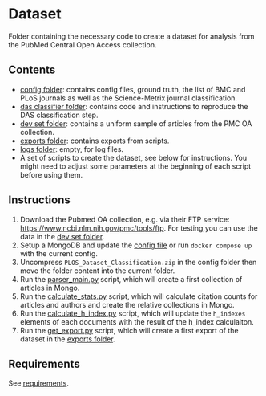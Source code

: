 # Dataset

Folder containing the necessary code to create a dataset for analysis from the PubMed Central Open Access collection.

## Contents

* [config folder](config): contains config files, ground truth, the list of BMC and PLoS journals as well as the Science-Metrix journal classification.
* [das classifier folder](das_classifier): contains code and instructions to reproduce the DAS classification step.
* [dev set folder](dev_set): contains a uniform sample of articles from the PMC OA collection.
* [exports folder](exports): contains exports from scripts.
* [logs folder](logs): empty, for log files.
* A set of scripts to create the dataset, see below for instructions. You might need to adjust some parameters at the beginning of each script before using them.

## Instructions

1. Download the Pubmed OA collection, e.g. via their FTP service: https://www.ncbi.nlm.nih.gov/pmc/tools/ftp. For testing,you can use the data in the [dev set folder](dev_set).
2. Setup a MongoDB and update the [config file](config/config.conf) or run `docker compose up` with the current config.
3. Uncompress `PLOS_Dataset_Classification.zip` in the config folder then move the folder content into the current folder.
4. Run the [parser_main.py](parser_main.py) script, which will create a first collection of articles in Mongo.
5. Run the [calculate_stats.py](calculate_stats.py) script, which will calculate citation counts for articles and authors and create the relative collections in Mongo.
6. Run the [calculate_h_index.py](calculate_h_index.py) script, which will update the `h_indexes` elements of each documents with the result of the h_index calculaiton.
7. Run the [get_export.py](get_export.py) script, which will create a first export of the dataset in the [exports folder](exports).

## Requirements

See [requirements](../requirements.txt).
